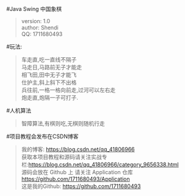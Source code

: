 #Java Swing 中国象棋
>version: 1.0<br>
>author: Shendi<br>
>QQ: 1711680493<br>

#玩法:
>车走直,吃一直线不隔子<br>
>马走日,马路前无子才能走<br>
>相飞田,田中无子才能飞<br>
>仕护主,斜上斜下不出格<br>
>兵往前,一格一格向前走,过河可以左右走<br>
>炮走直,炮隔一子可打子.<br>
	
#人机算法
>智障算法,有棋则吃,无棋则随机行走<br>
	
#项目教程会发布在CSDN博客
>我的博客: https://blog.csdn.net/qq_41806966<br>
>获取本项目教程和源码请关注实战专栏:https://blog.csdn.net/qq_41806966/category_9656338.html<br>
>源码会放在 Github 上 请关注 Application 仓库 https://github.com/1711680493/Application<br>
>这是我的Github: https://github.com/1711680493
